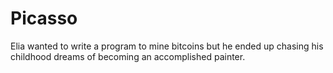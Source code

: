 # Picasso
Elia wanted to write a program to mine bitcoins but he ended up chasing his childhood dreams of becoming an accomplished painter.